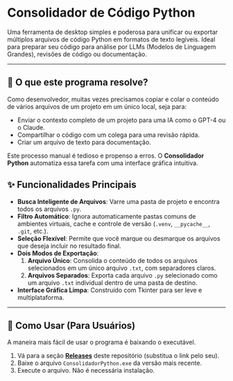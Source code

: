 # Consolidador de Código Python



Uma ferramenta de desktop simples e poderosa para unificar ou exportar múltiplos arquivos de código Python em formatos de texto legíveis. Ideal para preparar seu código para análise por LLMs (Modelos de Linguagem Grandes), revisões de código ou documentação.

---

## 🎯 O que este programa resolve?

Como desenvolvedor, muitas vezes precisamos copiar e colar o conteúdo de vários arquivos de um projeto em um único local, seja para:
*   Enviar o contexto completo de um projeto para uma IA como o GPT-4 ou o Claude.
*   Compartilhar o código com um colega para uma revisão rápida.
*   Criar um arquivo de texto para documentação.

Este processo manual é tedioso e propenso a erros. O **Consolidador Python** automatiza essa tarefa com uma interface gráfica intuitiva.

## ✨ Funcionalidades Principais

*   **Busca Inteligente de Arquivos**: Varre uma pasta de projeto e encontra todos os arquivos `.py`.
*   **Filtro Automático**: Ignora automaticamente pastas comuns de ambientes virtuais, cache e controle de versão (`.venv`, `__pycache__`, `.git`, etc.).
*   **Seleção Flexível**: Permite que você marque ou desmarque os arquivos que deseja incluir no resultado final.
*   **Dois Modos de Exportação**:
    1.  **Arquivo Único**: Consolida o conteúdo de todos os arquivos selecionados em um único arquivo `.txt`, com separadores claros.
    2.  **Arquivos Separados**: Exporta cada arquivo `.py` selecionado como um arquivo `.txt` individual dentro de uma pasta de destino.
*   **Interface Gráfica Limpa**: Construído com Tkinter para ser leve e multiplataforma.

---

## 🚀 Como Usar (Para Usuários)

A maneira mais fácil de usar o programa é baixando o executável.

1.  Vá para a seção **[Releases](https://github.com/augusto-developer/Consolidador-de-Arquivos/releases/tag/v1.1)** deste repositório (substitua o link pelo seu).
2.  Baixe o arquivo `ConsolidadorPython.exe` da versão mais recente.
3.  Execute o arquivo. Não é necessária instalação.


